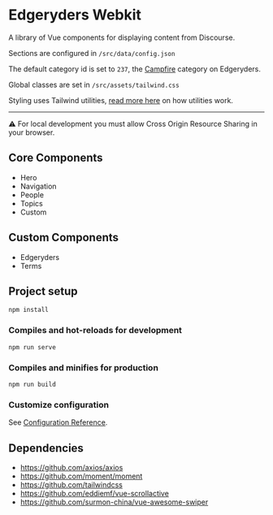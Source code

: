 # Edgeryders Webkit

A library of Vue components for displaying content from Discourse.

Sections are configured in ```/src/data/config.json```

The default category id is set to ```237```, the [Campfire](https://edgeryders.eu/c/campfire) category on Edgeryders.

Global classes are set in ```/src/assets/tailwind.css```

Styling uses Tailwind utilities, [read more here](https://tailwindcss.com/docs/adding-new-utilities/#app) on how utilities work.

---

⚠️ For local development you must allow Cross Origin Resource Sharing in your browser.

## Core Components

- Hero
- Navigation
- People
- Topics
- Custom

## Custom Components

- Edgeryders
- Terms

## Project setup
```
npm install
```

### Compiles and hot-reloads for development
```
npm run serve
```

### Compiles and minifies for production
```
npm run build
```

### Customize configuration
See [Configuration Reference](https://cli.vuejs.org/config/).

## Dependencies
- https://github.com/axios/axios
- https://github.com/moment/moment
- https://github.com/tailwindcss
- https://github.com/eddiemf/vue-scrollactive
- https://github.com/surmon-china/vue-awesome-swiper
